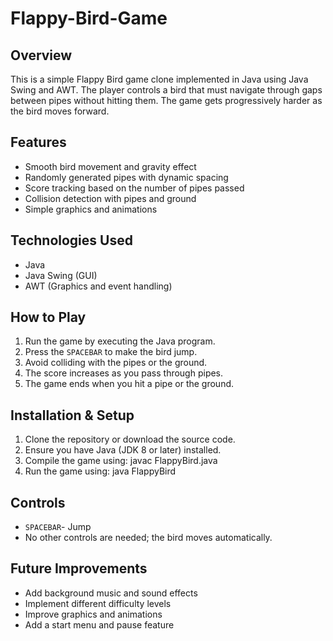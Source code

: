 # Flappy-Bird-Game

## Overview
This is a simple Flappy Bird game clone implemented in Java using Java Swing and AWT. The player controls a bird that must navigate through gaps between pipes without hitting them. The game gets progressively harder as the bird moves forward.

## Features
- Smooth bird movement and gravity effect
- Randomly generated pipes with dynamic spacing
- Score tracking based on the number of pipes passed
- Collision detection with pipes and ground
- Simple graphics and animations

## Technologies Used
- Java
- Java Swing (GUI)
- AWT (Graphics and event handling)

## How to Play
1. Run the game by executing the Java program.
2. Press the `SPACEBAR` to make the bird jump.
3. Avoid colliding with the pipes or the ground.
4. The score increases as you pass through pipes.
5. The game ends when you hit a pipe or the ground.

## Installation & Setup
1. Clone the repository or download the source code.
2. Ensure you have Java (JDK 8 or later) installed.
3. Compile the game using:
         javac FlappyBird.java
4. Run the game using:
        java FlappyBird

## Controls
- `SPACEBAR`- Jump
- No other controls are needed; the bird moves automatically.

## Future Improvements
- Add background music and sound effects
- Implement different difficulty levels
- Improve graphics and animations
- Add a start menu and pause feature

